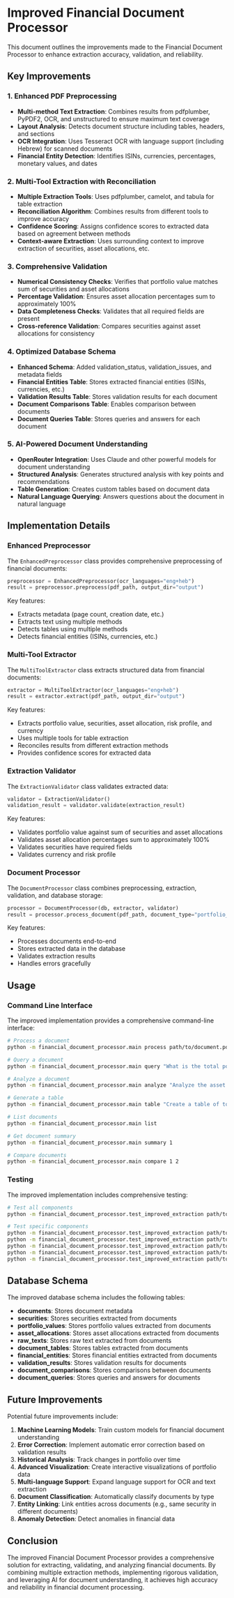 # Improved Financial Document Processor

This document outlines the improvements made to the Financial Document Processor to enhance extraction accuracy, validation, and reliability.

## Key Improvements

### 1. Enhanced PDF Preprocessing

- **Multi-method Text Extraction**: Combines results from pdfplumber, PyPDF2, OCR, and unstructured to ensure maximum text coverage
- **Layout Analysis**: Detects document structure including tables, headers, and sections
- **OCR Integration**: Uses Tesseract OCR with language support (including Hebrew) for scanned documents
- **Financial Entity Detection**: Identifies ISINs, currencies, percentages, monetary values, and dates

### 2. Multi-Tool Extraction with Reconciliation

- **Multiple Extraction Tools**: Uses pdfplumber, camelot, and tabula for table extraction
- **Reconciliation Algorithm**: Combines results from different tools to improve accuracy
- **Confidence Scoring**: Assigns confidence scores to extracted data based on agreement between methods
- **Context-aware Extraction**: Uses surrounding context to improve extraction of securities, asset allocations, etc.

### 3. Comprehensive Validation

- **Numerical Consistency Checks**: Verifies that portfolio value matches sum of securities and asset allocations
- **Percentage Validation**: Ensures asset allocation percentages sum to approximately 100%
- **Data Completeness Checks**: Validates that all required fields are present
- **Cross-reference Validation**: Compares securities against asset allocations for consistency

### 4. Optimized Database Schema

- **Enhanced Schema**: Added validation_status, validation_issues, and metadata fields
- **Financial Entities Table**: Stores extracted financial entities (ISINs, currencies, etc.)
- **Validation Results Table**: Stores validation results for each document
- **Document Comparisons Table**: Enables comparison between documents
- **Document Queries Table**: Stores queries and answers for each document

### 5. AI-Powered Document Understanding

- **OpenRouter Integration**: Uses Claude and other powerful models for document understanding
- **Structured Analysis**: Generates structured analysis with key points and recommendations
- **Table Generation**: Creates custom tables based on document data
- **Natural Language Querying**: Answers questions about the document in natural language

## Implementation Details

### Enhanced Preprocessor

The `EnhancedPreprocessor` class provides comprehensive preprocessing of financial documents:

```python
preprocessor = EnhancedPreprocessor(ocr_languages="eng+heb")
result = preprocessor.preprocess(pdf_path, output_dir="output")
```

Key features:
- Extracts metadata (page count, creation date, etc.)
- Extracts text using multiple methods
- Detects tables using multiple methods
- Detects financial entities (ISINs, currencies, etc.)

### Multi-Tool Extractor

The `MultiToolExtractor` class extracts structured data from financial documents:

```python
extractor = MultiToolExtractor(ocr_languages="eng+heb")
result = extractor.extract(pdf_path, output_dir="output")
```

Key features:
- Extracts portfolio value, securities, asset allocation, risk profile, and currency
- Uses multiple tools for table extraction
- Reconciles results from different extraction methods
- Provides confidence scores for extracted data

### Extraction Validator

The `ExtractionValidator` class validates extracted data:

```python
validator = ExtractionValidator()
validation_result = validator.validate(extraction_result)
```

Key features:
- Validates portfolio value against sum of securities and asset allocations
- Validates asset allocation percentages sum to approximately 100%
- Validates securities have required fields
- Validates currency and risk profile

### Document Processor

The `DocumentProcessor` class combines preprocessing, extraction, validation, and database storage:

```python
processor = DocumentProcessor(db, extractor, validator)
result = processor.process_document(pdf_path, document_type="portfolio_report")
```

Key features:
- Processes documents end-to-end
- Stores extracted data in the database
- Validates extraction results
- Handles errors gracefully

## Usage

### Command Line Interface

The improved implementation provides a comprehensive command-line interface:

```bash
# Process a document
python -m financial_document_processor.main process path/to/document.pdf --document-type portfolio_report

# Query a document
python -m financial_document_processor.main query "What is the total portfolio value?" 1

# Analyze a document
python -m financial_document_processor.main analyze "Analyze the asset allocation" 1

# Generate a table
python -m financial_document_processor.main table "Create a table of top 10 holdings by value" 1

# List documents
python -m financial_document_processor.main list

# Get document summary
python -m financial_document_processor.main summary 1

# Compare documents
python -m financial_document_processor.main compare 1 2
```

### Testing

The improved implementation includes comprehensive testing:

```bash
# Test all components
python -m financial_document_processor.test_improved_extraction path/to/document.pdf

# Test specific components
python -m financial_document_processor.test_improved_extraction path/to/document.pdf --test preprocessor
python -m financial_document_processor.test_improved_extraction path/to/document.pdf --test extractor
python -m financial_document_processor.test_improved_extraction path/to/document.pdf --test validator
python -m financial_document_processor.test_improved_extraction path/to/document.pdf --test database
python -m financial_document_processor.test_improved_extraction path/to/document.pdf --test openrouter
```

## Database Schema

The improved database schema includes the following tables:

- **documents**: Stores document metadata
- **securities**: Stores securities extracted from documents
- **portfolio_values**: Stores portfolio values extracted from documents
- **asset_allocations**: Stores asset allocations extracted from documents
- **raw_texts**: Stores raw text extracted from documents
- **document_tables**: Stores tables extracted from documents
- **financial_entities**: Stores financial entities extracted from documents
- **validation_results**: Stores validation results for documents
- **document_comparisons**: Stores comparisons between documents
- **document_queries**: Stores queries and answers for documents

## Future Improvements

Potential future improvements include:

1. **Machine Learning Models**: Train custom models for financial document understanding
2. **Error Correction**: Implement automatic error correction based on validation results
3. **Historical Analysis**: Track changes in portfolio over time
4. **Advanced Visualization**: Create interactive visualizations of portfolio data
5. **Multi-language Support**: Expand language support for OCR and text extraction
6. **Document Classification**: Automatically classify documents by type
7. **Entity Linking**: Link entities across documents (e.g., same security in different documents)
8. **Anomaly Detection**: Detect anomalies in financial data

## Conclusion

The improved Financial Document Processor provides a comprehensive solution for extracting, validating, and analyzing financial documents. By combining multiple extraction methods, implementing rigorous validation, and leveraging AI for document understanding, it achieves high accuracy and reliability in financial document processing.
